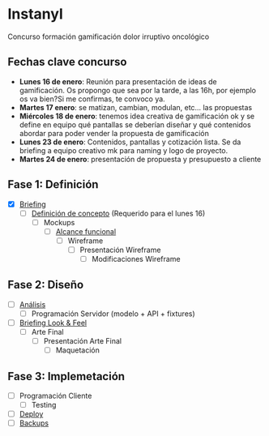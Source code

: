 # Instanyl

Concurso formación gamificación dolor irruptivo oncológico

## Fechas clave concurso

- **Lunes 16 de enero**: Reunión para presentación de ideas de gamificación. Os propongo que sea por la tarde, a las 16h, por ejemplo os va bien?Si me confirmas, te convoco ya.
- **Martes 17 enero**: se matizan, cambian, modulan, etc… las propuestas
- **Miércoles 18 de enero**: tenemos idea creativa de gamificación ok y se define en equipo qué pantallas se deberían diseñar y qué contenidos abordar para poder vender la propuesta de gamificación
- **Lunes 23 de enero**: Contenidos, pantallas y cotización lista. Se da briefing a equipo creativo mk para naming y logo de proyecto.
- **Martes 24 de enero**: presentación de propuesta y presupuesto a cliente

## Fase 1: Definición

- [x] [Briefing](./docs/briefing.md)
  - [ ] [Definición de concepto](./docs/concepto.md) (Requerido para el lunes 16)
    - [ ] Mockups
      - [ ] [Alcance funcional](./docs/alcance.md)
        - [ ] Wireframe
          - [ ] Presentación Wireframe
            - [ ] Modificaciones Wireframe
    
## Fase 2: Diseño
 
- [ ] [Análisis](./docs/analisis.md)
  - [ ] Programación Servidor (modelo + API + fixtures)
- [ ] [Briefing Look & Feel](./docs/lookFeel.md)
  - [ ] Arte Final
    - [ ] Presentación Arte Final
      - [ ] Maquetación

## Fase 3: Implemetación

- [ ] Programación Cliente
  - [ ] Testing
- [ ] [Deploy](./docs/deploy.md)
- [ ] [Backups](./docs/backups.md)
